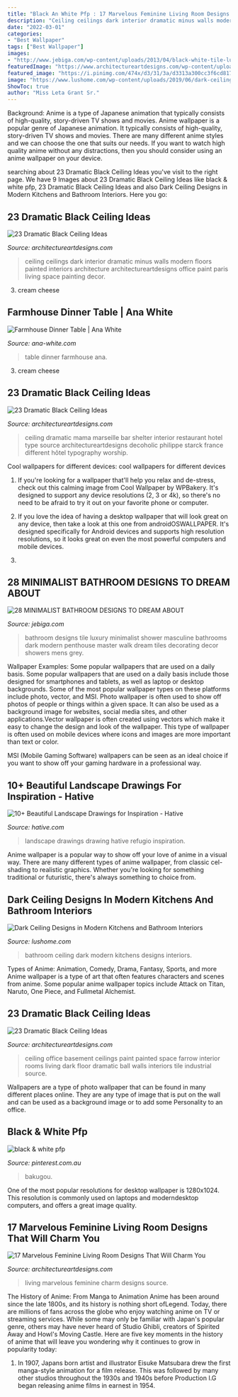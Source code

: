 ```yaml
---
title: "Black An White Pfp : 17 Marvelous Feminine Living Room Designs That Will Charm You"
description: "Ceiling ceilings dark interior dramatic minus walls modern floors painted interiors architecture architectureartdesigns office paint paris living space painting decor"
date: "2022-03-01"
categories:
- "Best Wallpaper"
tags: ["Best Wallpaper"]
images:
- "http://www.jebiga.com/wp-content/uploads/2013/04/black-white-tile-luxury-bathroom.jpg"
featuredImage: "https://www.architectureartdesigns.com/wp-content/uploads/2016/05/7-88.jpg"
featured_image: "https://i.pinimg.com/474x/d3/31/3a/d3313a300cc3f6cd81752033369e7717.jpg"
image: "https://www.lushome.com/wp-content/uploads/2019/06/dark-ceiling-designs-black-white-bathroom-6-1.jpg"
ShowToc: true
author: "Miss Leta Grant Sr."
---
```



Background: Anime is a type of Japanese animation that typically consists of high-quality, story-driven TV shows and movies.
Anime wallpaper is a popular genre of Japanese animation. It typically consists of high-quality, story-driven TV shows and movies. There are many different anime styles and we can choose the one that suits our needs. If you want to watch high quality anime without any distractions, then you should consider using an anime wallpaper on your device.

	

		
searching about 23 Dramatic Black Ceiling Ideas you've visit to the right page. We have 9 Images about 23 Dramatic Black Ceiling Ideas like black &amp; white pfp, 23 Dramatic Black Ceiling Ideas and also Dark Ceiling Designs in Modern Kitchens and Bathroom Interiors. Here you go:
		
    
## 23 Dramatic Black Ceiling Ideas

<img loading=lazy src="https://www.architectureartdesigns.com/wp-content/uploads/2013/11/520.jpg" onerror="this.onerror=null;this.src='https://tse4.mm.bing.net/th?id=OIP.822rUgy1CLk2CYxYt3o6ewHaLH&amp;pid=15.1';" alt="23 Dramatic Black Ceiling Ideas">

_Source: architectureartdesigns.com_

>ceiling ceilings dark interior dramatic minus walls modern floors painted interiors architecture architectureartdesigns office paint paris living space painting decor. 

	

3. cream cheese 

    
## Farmhouse Dinner Table | Ana White

<img loading=lazy src="https://www.ana-white.com/sites/default/files/IMG_3314.jpg" onerror="this.onerror=null;this.src='https://tse1.mm.bing.net/th?id=OIP.fFOV3J6hXqB_AQA-MQWifAHaJ4&amp;pid=15.1';" alt="Farmhouse Dinner Table | Ana White">

_Source: ana-white.com_

>table dinner farmhouse ana. 

	

3. cream cheese 

    
## 23 Dramatic Black Ceiling Ideas

<img loading=lazy src="https://www.architectureartdesigns.com/wp-content/uploads/2013/11/2117.jpg" onerror="this.onerror=null;this.src='https://tse3.mm.bing.net/th?id=OIP.xuK4fgC7f-kk_FzdfAMy6gAAAA&amp;pid=15.1';" alt="23 Dramatic Black Ceiling Ideas">

_Source: architectureartdesigns.com_

>ceiling dramatic mama marseille bar shelter interior restaurant hotel type source architectureartdesigns decoholic philippe starck france different hôtel typography worship. 

	

Cool wallpapers for different devices:
cool wallpapers for different devices 

1. If you're looking for a wallpaper that'll help you relax and de-stress, check out this calming image from Cool Wallpaper by WPBakery. It's designed to support any device resolutions (2, 3 or 4k), so there's no need to be afraid to try it out on your favorite phone or computer.

2. If you love the idea of having a desktop wallpaper that will look great on any device, then take a look at this one from androidOSWALLPAPER. It's designed specifically for Android devices and supports high resolution resolutions, so it looks great on even the most powerful computers and mobile devices.

3.

    
## 28 MINIMALIST BATHROOM DESIGNS TO DREAM ABOUT

<img loading=lazy src="http://www.jebiga.com/wp-content/uploads/2013/04/black-white-tile-luxury-bathroom.jpg" onerror="this.onerror=null;this.src='https://tse2.mm.bing.net/th?id=OIP.bbbyJUBiZft4f_IiVC-ObAHaLI&amp;pid=15.1';" alt="28 MINIMALIST BATHROOM DESIGNS TO DREAM ABOUT">

_Source: jebiga.com_

>bathroom designs tile luxury minimalist shower masculine bathrooms dark modern penthouse master walk dream tiles decorating decor showers mens grey. 

	

Wallpaper Examples: Some popular wallpapers that are used on a daily basis.
Some popular wallpapers that are used on a daily basis include those designed for smartphones and tablets, as well as laptop or desktop backgrounds. Some of the most popular wallpaper types on these platforms include photo, vector, and MSI. 
Photo wallpaper is often used to show off photos of people or things within a given space. It can also be used as a background image for websites, social media sites, and other applications.Vector wallpaper is often created using vectors which make it easy to change the design and look of the wallpaper. This type of wallpaper is often used on mobile devices where icons and images are more important than text or color. 

MSI (Mobile Gaming Software) wallpapers can be seen as an ideal choice if you want to show off your gaming hardware in a professional way.

    
## 10+ Beautiful Landscape Drawings For Inspiration - Hative

<img loading=lazy src="https://hative.com/wp-content/uploads/2013/09/landscape-drawings/landscape-drawing-2.jpg" onerror="this.onerror=null;this.src='https://tse3.mm.bing.net/th?id=OIP.0Nq5IF4_v3t8Hy_p0b0a2AHaKg&amp;pid=15.1';" alt="10+ Beautiful Landscape Drawings for Inspiration - Hative">

_Source: hative.com_

>landscape drawings drawing hative refugio inspiration. 

	

Anime wallpaper is a popular way to show off your love of anime in a visual way. There are many different types of anime wallpaper, from classic cel-shading to realistic graphics. Whether you're looking for something traditional or futuristic, there's always something to choice from.

    
## Dark Ceiling Designs In Modern Kitchens And Bathroom Interiors

<img loading=lazy src="https://www.lushome.com/wp-content/uploads/2019/06/dark-ceiling-designs-black-white-bathroom-6-1.jpg" onerror="this.onerror=null;this.src='https://tse1.mm.bing.net/th?id=OIP.2IRrFzZGsnrEFaZGQU1iVwAAAA&amp;pid=15.1';" alt="Dark Ceiling Designs in Modern Kitchens and Bathroom Interiors">

_Source: lushome.com_

>bathroom ceiling dark modern kitchens designs interiors. 

	

Types of Anime: Animation, Comedy, Drama, Fantasy, Sports, and more
Anime wallpaper is a type of art that often features characters and scenes from anime. Some popular anime wallpaper topics include Attack on Titan, Naruto, One Piece, and Fullmetal Alchemist.

    
## 23 Dramatic Black Ceiling Ideas

<img loading=lazy src="https://www.architectureartdesigns.com/wp-content/uploads/2013/11/2215.jpg" onerror="this.onerror=null;this.src='https://tse4.mm.bing.net/th?id=OIP.ShRvyP2VQ2OsMCQdJP0TKAHaJ4&amp;pid=15.1';" alt="23 Dramatic Black Ceiling Ideas">

_Source: architectureartdesigns.com_

>ceiling office basement ceilings paint painted space farrow interior rooms living dark floor dramatic ball walls interiors tile industrial source. 

	



Wallpapers are a type of photo wallpaper that can be found in many different places online. They are any type of image that is put on the wall and can be used as a background image or to add some Personality to an office.

    
## Black &amp; White Pfp

<img loading=lazy src="https://i.pinimg.com/474x/d3/31/3a/d3313a300cc3f6cd81752033369e7717.jpg" onerror="this.onerror=null;this.src='https://tse3.mm.bing.net/th?id=OIP.4_d1Uoh2hWrcXL4yTKdWQAAAAA&amp;pid=15.1';" alt="black &amp; white pfp">

_Source: pinterest.com.au_

>bakugou. 

	

One of the most popular resolutions for desktop wallpaper is 1280x1024. This resolution is commonly used on laptops and moderndesktop computers, and offers a great image quality.

    
## 17 Marvelous Feminine Living Room Designs That Will Charm You

<img loading=lazy src="https://www.architectureartdesigns.com/wp-content/uploads/2016/05/7-88.jpg" onerror="this.onerror=null;this.src='https://tse4.mm.bing.net/th?id=OIP.6cLiWpSKGdw0PzzgxajAggHaK_&amp;pid=15.1';" alt="17 Marvelous Feminine Living Room Designs That Will Charm You">

_Source: architectureartdesigns.com_

>living marvelous feminine charm designs source. 

	

The History of Anime: From Manga to Animation
Anime has been around since the late 1800s, and its history is nothing short ofLegend. Today, there are millions of fans across the globe who enjoy watching anime on TV or streaming services. While some may only be familiar with Japan's popular genre, others may have never heard of Studio Ghibli, creators of Spirited Away and Howl's Moving Castle. Here are five key moments in the history of anime that will leave you wondering why it continues to grow in popularity today:
1) In 1907, Japans born artist and illustrator Eisuke Matsubara drew the first manga-style animation for a film release. This was followed by many other studios throughout the 1930s and 1940s before Production I.G began releasing anime films in earnest in 1954.

